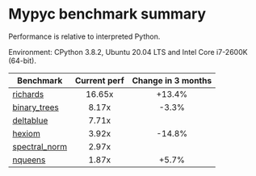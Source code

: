 # Mypyc benchmark summary

Performance is relative to interpreted Python.

Environment: CPython 3.8.2, Ubuntu 20.04 LTS and Intel Core i7-2600K (64-bit).

| Benchmark | Current perf | Change in 3 months |
| --- | :---: | :---: |
| [richards](benchmarks/richards.md) | 16.65x | +13.4% |
| [binary_trees](benchmarks/binary_trees.md) | 8.17x | -3.3% |
| [deltablue](benchmarks/deltablue.md) | 7.71x |  |
| [hexiom](benchmarks/hexiom.md) | 3.92x | -14.8% |
| [spectral_norm](benchmarks/spectral_norm.md) | 2.97x |  |
| [nqueens](benchmarks/nqueens.md) | 1.87x | +5.7% |
